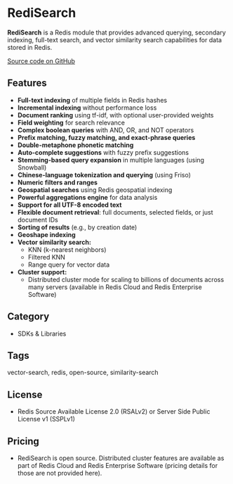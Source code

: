 # RediSearch

**RediSearch** is a Redis module that provides advanced querying, secondary indexing, full-text search, and vector similarity search capabilities for data stored in Redis.

[Source code on GitHub](https://github.com/RediSearch/RediSearch)

## Features

- **Full-text indexing** of multiple fields in Redis hashes
- **Incremental indexing** without performance loss
- **Document ranking** using tf-idf, with optional user-provided weights
- **Field weighting** for search relevance
- **Complex boolean queries** with AND, OR, and NOT operators
- **Prefix matching, fuzzy matching, and exact-phrase queries**
- **Double-metaphone phonetic matching**
- **Auto-complete suggestions** with fuzzy prefix suggestions
- **Stemming-based query expansion** in multiple languages (using Snowball)
- **Chinese-language tokenization and querying** (using Friso)
- **Numeric filters and ranges**
- **Geospatial searches** using Redis geospatial indexing
- **Powerful aggregations engine** for data analysis
- **Support for all UTF-8 encoded text**
- **Flexible document retrieval**: full documents, selected fields, or just document IDs
- **Sorting of results** (e.g., by creation date)
- **Geoshape indexing**
- **Vector similarity search:**
  - KNN (k-nearest neighbors)
  - Filtered KNN
  - Range query for vector data
- **Cluster support:**
  - Distributed cluster mode for scaling to billions of documents across many servers (available in Redis Cloud and Redis Enterprise Software)

## Category

- SDKs & Libraries

## Tags

vector-search, redis, open-source, similarity-search

## License

- Redis Source Available License 2.0 (RSALv2) or Server Side Public License v1 (SSPLv1)

## Pricing

- RediSearch is open source. Distributed cluster features are available as part of Redis Cloud and Redis Enterprise Software (pricing details for those are not provided here).
